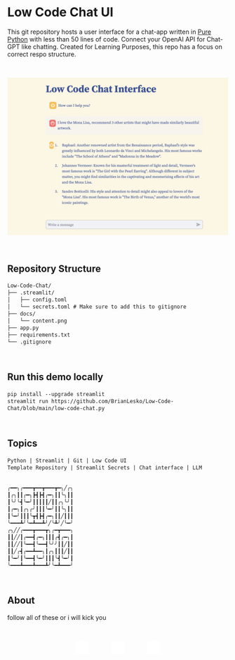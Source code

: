 
# Low Code Chat UI
This git repository hosts a user interface for a chat-app written in [Pure Python](https://github.com/BrianLesko/Low-Code-Chat/blob/main/low-code-chat.py) with less than 50 lines of  code. Connect your OpenAI API for Chat-GPT like chatting. Created for Learning Purposes, this repo has a focus on correct respo structure.

&nbsp;

<div align="center"><img src="docs/preview.png" width="800"></div>

&nbsp;

## Repository Structure
```
Low-Code-Chat/
├── .streamlit/
│   ├── config.toml
│   └── secrets.toml # Make sure to add this to gitignore
├── docs/
│   └── content.png
├── app.py
├── requirements.txt
└── .gitignore
```

&nbsp;

## Run this demo locally
```
pip install --upgrade streamlit
streamlit run https://github.com/BrianLesko/Low-Code-Chat/blob/main/low-code-chat.py
```

&nbsp;

## Topics 
```
Python | Streamlit | Git | Low Code UI
Template Repository | Streamlit Secrets | Chat interface | LLM
```

```

╭━━╮╭━━━┳━━┳━━━┳━╮╱╭╮
┃╭╮┃┃╭━╮┣┫┣┫╭━╮┃┃╰╮┃┃
┃╰╯╰┫╰━╯┃┃┃┃┃╱┃┃╭╮╰╯┃
┃╭━╮┃╭╮╭╯┃┃┃╰━╯┃┃╰╮┃┃
┃╰━╯┃┃┃╰┳┫┣┫╭━╮┃┃╱┃┃┃
╰━━━┻╯╰━┻━━┻╯╱╰┻╯╱╰━╯
╭╮╱╱╭━━━┳━━━┳╮╭━┳━━━╮
┃┃╱╱┃╭━━┫╭━╮┃┃┃╭┫╭━╮┃
┃┃╱╱┃╰━━┫╰━━┫╰╯╯┃┃╱┃┃
┃┃╱╭┫╭━━┻━━╮┃╭╮┃┃┃╱┃┃
┃╰━╯┃╰━━┫╰━╯┃┃┃╰┫╰━╯┃
╰━━━┻━━━┻━━━┻╯╰━┻━━━╯

```

&nbsp;

## About

follow all of these or i will kick you

&nbsp;

<div align="center">

<a href="https://twitter.com/BrianJosephLeko"><img src="https://raw.githubusercontent.com/BrianLesko/BrianLesko/f7be693250033b9d28c2224c9c1042bb6859bfe9/.socials/svg-white/x-logo-white.svg" width="30" alt="X Logo"></a> &nbsp; &nbsp; &nbsp; &nbsp; &nbsp; &nbsp; <a href="https://github.com/BrianLesko"><img src="https://raw.githubusercontent.com/BrianLesko/BrianLesko/f7be693250033b9d28c2224c9c1042bb6859bfe9/.socials/svg-white/github-mark-white.svg" width="30" alt="GitHub"></a> &nbsp; &nbsp; &nbsp; &nbsp; &nbsp; &nbsp; <a href="https://www.linkedin.com/in/brianlesko/"><img src="https://raw.githubusercontent.com/BrianLesko/BrianLesko/f7be693250033b9d28c2224c9c1042bb6859bfe9/.socials/svg-white/linkedin-icon-white.svg" width="30" alt="LinkedIn"></a>

</div>


&nbsp;


